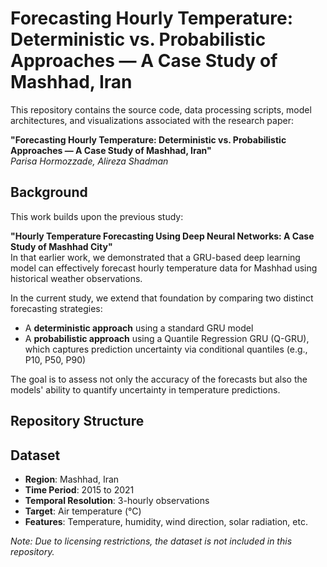 # Forecasting Hourly Temperature: Deterministic vs. Probabilistic Approaches — A Case Study of Mashhad, Iran

This repository contains the source code, data processing scripts, model architectures, and visualizations associated with the research paper:

**"Forecasting Hourly Temperature: Deterministic vs. Probabilistic Approaches — A Case Study of Mashhad, Iran"**  
*Parisa Hormozzade, Alireza Shadman*  

## Background

This work builds upon the previous study:

**"Hourly Temperature Forecasting Using Deep Neural Networks: A Case Study of Mashhad City"**  
In that earlier work, we demonstrated that a GRU-based deep learning model can effectively forecast hourly temperature data for Mashhad using historical weather observations.

In the current study, we extend that foundation by comparing two distinct forecasting strategies:

- A **deterministic approach** using a standard GRU model
- A **probabilistic approach** using a Quantile Regression GRU (Q-GRU), which captures prediction uncertainty via conditional quantiles (e.g., P10, P50, P90)

The goal is to assess not only the accuracy of the forecasts but also the models' ability to quantify uncertainty in temperature predictions.

## Repository Structure


## Dataset

- **Region**: Mashhad, Iran  
- **Time Period**: 2015 to 2021  
- **Temporal Resolution**: 3-hourly observations  
- **Target**: Air temperature (°C)  
- **Features**: Temperature, humidity, wind direction, solar radiation, etc.

*Note: Due to licensing restrictions, the dataset is not included in this repository.*

